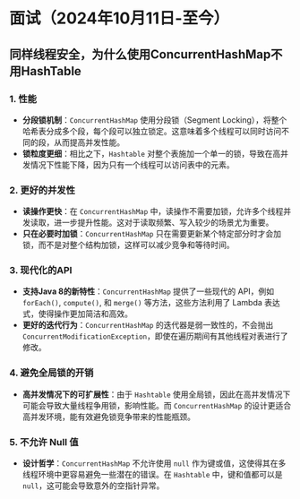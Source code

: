 # 面试（2024年10月11日-至今）

## 同样线程安全，为什么使用ConcurrentHashMap不用HashTable

### 1. 性能

- **分段锁机制**：`ConcurrentHashMap` 使用分段锁（Segment Locking），将整个哈希表分成多个段，每个段可以独立锁定。这意味着多个线程可以同时访问不同的段，从而提高并发性能。
- **锁粒度更细**：相比之下，`Hashtable` 对整个表施加一个单一的锁，导致在高并发情况下性能下降，因为只有一个线程可以访问表中的元素。

### 2. 更好的并发性

- **读操作更快**：在 `ConcurrentHashMap` 中，读操作不需要加锁，允许多个线程并发读取，进一步提升性能。这对于读取频繁、写入较少的场景尤为重要。
- **只在必要时加锁**：`ConcurrentHashMap` 只在需要更新某个特定部分时才会加锁，而不是对整个结构加锁，这样可以减少竞争和等待时间。

### 3. 现代化的API

- **支持Java 8的新特性**：`ConcurrentHashMap` 提供了一些现代的 API，例如 `forEach()`, `compute()`, 和 `merge()` 等方法，这些方法利用了 Lambda 表达式，使得操作更加简洁和高效。
- **更好的迭代行为**：`ConcurrentHashMap` 的迭代器是弱一致性的，不会抛出 `ConcurrentModificationException`，即使在遍历期间有其他线程对表进行了修改。

### 4. 避免全局锁的开销

- **高并发情况下的可扩展性**：由于 `Hashtable` 使用全局锁，因此在高并发情况下可能会导致大量线程争用锁，影响性能。而 `ConcurrentHashMap` 的设计更适合高并发环境，能有效避免锁竞争带来的性能瓶颈。

### 5. 不允许 Null 值

- **设计哲学**：`ConcurrentHashMap` 不允许使用 `null` 作为键或值，这使得其在多线程环境中更容易避免一些潜在的错误。在 `Hashtable` 中，键和值都可以是 `null`，这可能会导致意外的空指针异常。